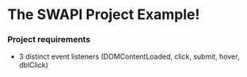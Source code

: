 # The SWAPI Project Example!

### Project requirements

- 3 distinct event listeners (DOMContentLoaded, click, submit, hover, dblClick)